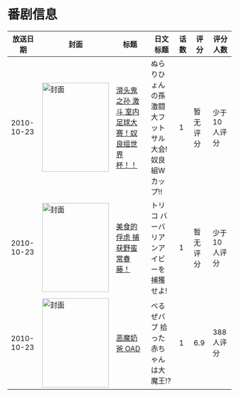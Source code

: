 # 番剧信息

|放送日期|封面|标题|日文标题|话数|评分|评分人数|
|---|---|---|---|---|---|---|
|2010-10-23|<img src="//lain.bgm.tv/pic/cover/c/0b/54/463780_RZGgR.jpg" alt="封面" style="width:150px;height:200px;object-fit:cover;">|[滑头鬼之孙 激斗 室内足球大赛！奴良组世界杯！！](https://bangumi.tv/subject/463780)|ぬらりひょんの孫 激闘 大フットサル大会!奴良組Wカップ!!|1|暂无评分|少于10人评分|
|2010-10-23|<img src="//lain.bgm.tv/pic/cover/c/34/51/471472_X22Zy.jpg" alt="封面" style="width:150px;height:200px;object-fit:cover;">|[美食的俘虏 捕获野蛮常春藤！](https://bangumi.tv/subject/471472)|トリコ バーバリアンアイビーを捕獲せよ!|1|暂无评分|少于10人评分|
|2010-10-23|<img src="//lain.bgm.tv/pic/cover/c/21/a8/10765_MTP4g.jpg" alt="封面" style="width:150px;height:200px;object-fit:cover;">|[恶魔奶爸 OAD](https://bangumi.tv/subject/10765)|べるぜバブ 拾った赤ちゃんは大魔王!?|1|6.9|388人评分|
